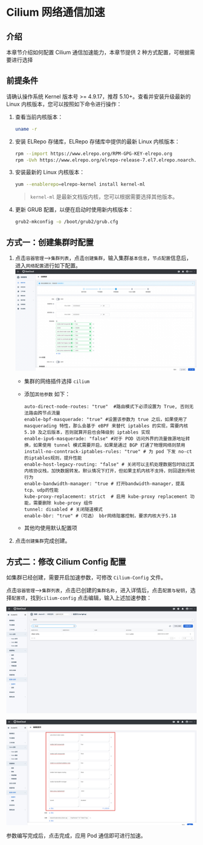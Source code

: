 # Cilium 网络通信加速

## 介绍

本章节介绍如何配置 Cilium 通信加速能力，本章节提供 2 种方式配置，可根据需要进行选择

## 前提条件

请确认操作系统 Kernel 版本号 >= 4.9.17，推荐 5.10+。查看并安装升级最新的 Linux 内核版本，您可以按照如下命令进行操作：

1. 查看当前内核版本：

    ```bash
    uname -r
    ```

2. 安装 ELRepo 存储库，ELRepo 存储库中提供的最新 Linux 内核版本：

    ```bash
    rpm --import https://www.elrepo.org/RPM-GPG-KEY-elrepo.org
    rpm -Uvh https://www.elrepo.org/elrepo-release-7.el7.elrepo.noarch.rpm
    ```

3. 安装最新的 Linux 内核版本：

    ```bash
    yum --enablerepo=elrepo-kernel install kernel-ml
    ```

    > `kernel-ml` 是最新文档版内核，您可以根据需要选择其他版本。

4. 更新 GRUB 配置，以便在启动时使用新内核版本：

    ```bash
    grub2-mkconfig -o /boot/grub2/grub.cfg
    ```

## 方式一：创建集群时配置

1. 点击`容器管理`-->`集群列表`，点击`创建集群`，输入集群`基本信息`，`节点配置`信息后，进入`网络配置`进行如下配置。	![cilium-speedup01](../../images/cilium-speedup01.jpg)

    - 集群的网络插件选择 `cilium`

    - 添加`其他参数` 如下：

      ```
      auto-direct-node-routes: "true"  #路由模式下必须设置为 True, 否则无法路由跨节点流量
      enable-bpf-masquerade: "true" #设置该参数为 true 之后，如果使用了 masquerading 特性，那么会基于 eBPF 来替代 iptables 的实现，需要内核 5.10 及之后版本，否则就算开启也会降级到 iptables 实现
      enable-ipv6-masquerade: "false" #对于 POD 访问外界的流量做源地址转换，如果使用 tunnel 模式需要开启，如果是通过 BGP 打通了物理网络则禁用
      install-no-conntrack-iptables-rules: "true" # 为 pod 下发 no-ct 的iptables规则，提升性能
      enable-host-legacy-routing: "false" # 关闭可以主机处理数据包时绕过其内核协议栈，加快数据转发。默认情况下打开，但如果主机内核不支持，则回退到传统行为
      enable-bandwidth-manager: "true # 打开bandwidth-manager，提高tcp、udp的性能
      kube-proxy-replacement: strict  # 启用 kube-proxy replacement 功能，需要删除 kube-proxy 组件
      tunnel: disabled # 关闭隧道模式
      enable-bbr: "true" #（可选） bbr网络阻塞控制，要求内核大于5.18
      ```

    - 其他均使用默认配置项

2. 点击`创建集群`完成创建。

## 方式二：修改 Cilium Config 配置

如集群已经创建，需要开启加速参数，可修改 `Cilium-Config` 文件。

点击`容器管理`-->`集群列表`，点击已创建的`集群名称`，进入详情后，点击`配置与秘钥`，选择`配置项`，找到`cilium-config`	点击编辑，输入上述加速参数：

![cilium-sppedup02](../../images/cilium-speedup02.jpg)

![speed-up03](../../images/cilium-sppedup03.jpg)



参数编写完成后，点击完成，应用 Pod 通信即可进行加速。

